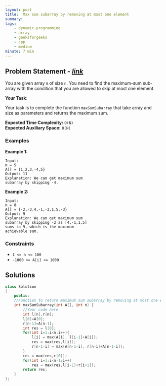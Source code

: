 ```yaml
---
layout: post
title:  Max sum subarray by removing at most one element                        
summary:
tags:
    - dynamic-programming
    - array
    - geeksforgeeks
    - cpp
    - medium
minute: 7 min
---
```


## Problem Statement - [*link*](https://practice.geeksforgeeks.org/batch-problems/max-sum-subarray-by-removing-at-most-one-element/0/?track=DSASP-DP&batchId=154)  

You are given array `A` of size `n`. You need to find the maximum-sum sub-array with the condition that you are allowed to skip at most one element. 

**Your Task:** 

Your task is to complete the function `maxSumSubarray` that take array and size as parameters and returns the maximum sum.


**Expected Time Complexity:** `O(N)`              
**Expected Auxiliary Space:** `O(N)`


### Examples

**Example 1:**   
```
Input:
n = 5
A[] = {1,2,3,-4,5}
Output: 11
Explanation: We can get maximum sum
subarray by skipping -4.
```

**Example 2:**   
```
Input:
n = 8
A[] = {-2,-3,4,-1,-2,1,5,-3}
Output: 9
Explanation: We can get maximum sum
subarray by skipping -2 as [4,-1,1,5]
sums to 9, which is the maximum
achievable sum.
```

### Constraints

+ `1 <= n <= 100`
+ `-1000 <= A[i] <= 1000`


## Solutions

```cpp
class Solution
{
    public:
    //Function to return maximum sum subarray by removing at most one element.
    int maxSumSubarray(int A[], int n) {
        //Your code here
        int l[n],r[n];
        l[0]=A[0];
        r[n-1]=A[n-1];
        int res = l[0];
        for(int i=1;i<n;i++){
            l[i] = max(A[i], l[i-1]+A[i]);
            res = max(res,l[i]);
            r[n-1-i] = max(A[n-1-i], r[n-i]+A[n-1-i]);
        }
        res = max(res,r[0]);
        for(int i=1;i<n-1;i++)
            res = max(res,l[i-1]+r[i+1]);
        return res;
    }
};
```

